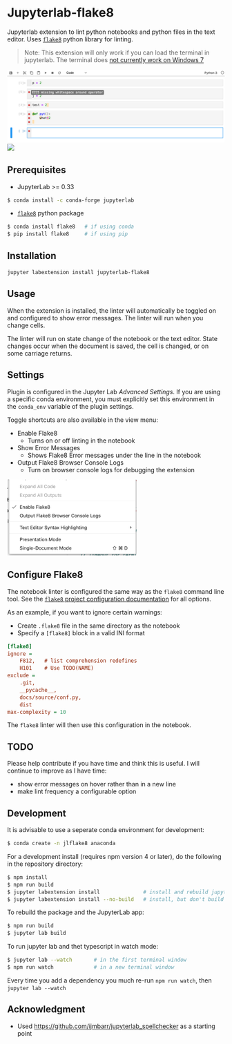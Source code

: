 # Jupyterlab-flake8

Jupyterlab extension to lint python notebooks and python files in the text editor. Uses [`flake8`](http://flake8.pycqa.org/en/latest/) python library for linting.

> Note: This extension will only work if you can load the terminal in jupyterlab. The terminal does [not currently work on Windows 7](https://github.com/jupyterlab/jupyterlab/issues/3647)

<img src="img/example.png" />

<img src="img/editor-example.png" />


## Prerequisites

- JupyterLab >= 0.33

```bash
$ conda install -c conda-forge jupyterlab
```

- [`flake8`](http://flake8.pycqa.org/en/latest/) python package

```bash
$ conda install flake8   # if using conda
$ pip install flake8     # if using pip
```

## Installation

```bash
jupyter labextension install jupyterlab-flake8
```

## Usage

When the extension is installed, the linter will automatically be toggled on and configured to show error messages.  The linter will run when you change cells.

The linter will run on state change of the notebook or the text editor. State changes occur when the document is saved, the cell is changed, or on some carriage returns.

## Settings

Plugin is configured in the Jupyter Lab *Advanced Settings*.
If you are using a specific conda environment, you must explicitly set this environment in the `conda_env` variable of the plugin settings.

Toggle shortcuts are also available in the view menu:

- Enable Flake8
    + Turns on or off linting in the notebook
- Show Error Messages
    + Shows Flake8 Error messages under the line in the notebook
- Output Flake8 Browser Console Logs
    + Turn on browser console logs for debugging the extension
    
<img src="img/options.png" width="300" />

## Configure Flake8

The notebook linter is configured the same way as the `flake8` command line tool. See the [`flake8` project configuration documentation](http://flake8.pycqa.org/en/latest/user/configuration.html#project-configuration) for all options.

As an example, if you want to ignore certain warnings:

- Create `.flake8` file in the same directory as the notebook
- Specify a `[flake8]` block in a valid INI format

```ini
[flake8]
ignore = 
    F812,   # list comprehension redefines
    H101    # Use TODO(NAME)
exclude =
    .git,
    __pycache__,
    docs/source/conf.py,
    dist
max-complexity = 10
```

The `flake8` linter will then use this configuration in the notebook.


## TODO

Please help contribute if you have time and think this is useful. I will continue to improve as I have time:

- show error messages on hover rather than in a new line
- make lint frequency a configurable option

## Development

It is advisable to use a seperate conda environment for development:

```bash
$ conda create -n jlflake8 anaconda
```

For a development install (requires npm version 4 or later), do the following in the repository directory:

```bash
$ npm install
$ npm run build
$ jupyter labextension install              # install and rebuild jupyterlab
$ jupyter labextension install --no-build   # install, but don't build (built during `jupyter lab --watch`)
```

To rebuild the package and the JupyterLab app:

```bash
$ npm run build
$ jupyter lab build
```

To run jupyter lab and thet typescript in watch mode:

```bash
$ jupyter lab --watch       # in the first terminal window
$ npm run watch             # in a new terminal window
```

Every time you add a dependency you much re-run `npm run watch`, then `jupyter lab --watch`

## Acknowledgment

- Used https://github.com/ijmbarr/jupyterlab_spellchecker as a starting point
